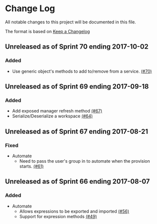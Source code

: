 # Change Log

All notable changes to this project will be documented in this file.

The format is based on [Keep a Changelog](http://keepachangelog.com/en/1.0.0/)


## Unreleased as of Sprint 70 ending 2017-10-02

### Added
- Use generic object's methods to add to/remove from a service. [(#70)](https://github.com/ManageIQ/manageiq-automation_engine/pull/70)

## Unreleased as of Sprint 69 ending 2017-09-18

### Added
- Add exposed manager refresh method [(#67)](https://github.com/ManageIQ/manageiq-automation_engine/pull/67)
- Serialize/Deserialize a workspace [(#64)](https://github.com/ManageIQ/manageiq-automation_engine/pull/64)

## Unreleased as of Sprint 67 ending 2017-08-21

### Fixed
- Automate
  - Need to pass the user's group in to automate when the provision starts. [(#61)](https://github.com/ManageIQ/manageiq-automation_engine/pull/61)

## Unreleased as of Sprint 66 ending 2017-08-07

### Added
- Automate
  - Allows expressions to be exported and imported [(#56)](https://github.com/ManageIQ/manageiq-automation_engine/pull/56)
  - Support for expression methods [(#49)](https://github.com/ManageIQ/manageiq-automation_engine/pull/49)
